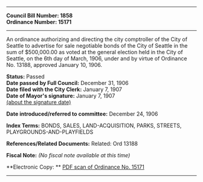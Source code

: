 * * * * *  
  
**Council Bill Number: [](#h0)[](#h2)1858**   
**Ordinance Number: 15171**  
  
* * * * *  
  
An ordinance authorizing and directing the city comptroller of the City of Seattle to advertise for sale negotiable bonds of the City of Seattle in the sum of $500,000.00 as voted at the general election held in the City of Seattle, on the 6th day of March, 1906, under and by virtue of Ordinance No. 13188, approved January 10, 1906.  
  
**Status:** Passed   
**Date passed by Full Council:** December 31, 1906   
**Date filed with the City Clerk:** January 7, 1907   
**Date of Mayor's signature:** January 7, 1907   
[(about the signature date)](/~public/approvaldate.htm)   
  
  
**Date introduced/referred to committee:** December 24, 1906   
  
**Index Terms:** BONDS, SALES, LAND-ACQUISITION, PARKS, STREETS, PLAYGROUNDS-AND-PLAYFIELDS  
  
**References/Related Documents:** Related: Ord 13188  
  
**Fiscal Note:** *(No fiscal note available at this time)*  
  
**Electronic Copy: ** [PDF scan of Ordinance No. 15171](/~archives/Ordinances/Ord_15171.pdf)  
  
* * * * *  
